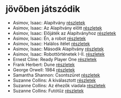 # jövőben játszódik

- Asimov, Isaac: Alapítvány [részletek](../_details/Asimov%2C%20Isaac.md#id_1186)
- Asimov, Isaac: Az Alapítvány előtt [részletek](../_details/Asimov%2C%20Isaac.md#id_1183)
- Asimov, Isaac: Előjáték az Alapítványhoz [részletek](../_details/Asimov%2C%20Isaac.md#id_1179)
- Asimov, Isaac: Én, a robot [részletek](../_details/Asimov%2C%20Isaac.md#id_1178)
- Asimov, Isaac: Halálos ítélet [részletek](../_details/Asimov%2C%20Isaac.md#id_1176)
- Asimov, Isaac: Második Alapítvány [részletek](../_details/Asimov%2C%20Isaac.md#id_1175)
- Asimov, Isaac: Robottörténetek I-II. [részletek](../_details/Asimov%2C%20Isaac.md#id_1172)
- Ernest Cline: Ready Player One [részletek](../_details/Ernest%20Cline.md#id_1275)
- Frank Herbert: Dune [részletek](../_details/Frank%20Herbert.md#id_182)
- George Orwell: 1984 [részletek](../_details/George%20Orwell.md#id_364)
- Samantha Shannon: Csontszüret [részletek](../_details/Samantha%20Shannon.md#id_1005)
- Suzanne Collins: A kiválasztott [részletek](../_details/Suzanne%20Collins.md#id_83)
- Suzanne Collins: Az éhezők viadala [részletek](../_details/Suzanne%20Collins.md#id_81)
- Suzanne Collins: Futótűz [részletek](../_details/Suzanne%20Collins.md#id_82)